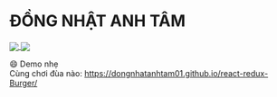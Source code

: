# ĐỒNG NHẬT ANH TÂM

<a href="https://github.com/dongnhatanhtam01/dongnhatanhtam01">
  <img align="center" src="https://github-readme-stats.vercel.app/api/top-langs?username=dongnhatanhtam01" />
</a>
<a href="https://github.com/dongnhatanhtam01/dongnhatanhtam01">
  <img align="center" src="https://github-readme-stats.vercel.app/api?username=dongnhatanhtam01&show_icons=true" />
</a>

:smile: Demo nhẹ  
Cùng chơi đùa nào: https://dongnhatanhtam01.github.io/react-redux-Burger/
